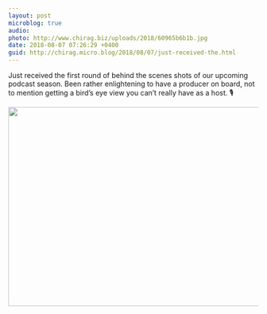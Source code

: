 ```yaml
---
layout: post
microblog: true
audio: 
photo: http://www.chirag.biz/uploads/2018/60965b6b1b.jpg
date: 2018-08-07 07:26:29 +0400
guid: http://chirag.micro.blog/2018/08/07/just-received-the.html
---
```

Just received the first round of behind the scenes shots of our upcoming podcast season. Been rather enlightening to have a producer on board, not to mention getting a bird’s eye view you can’t really have as a host.
🎙

<img src="http://www.chirag.biz/uploads/2018/60965b6b1b.jpg" width="600" height="400" />
